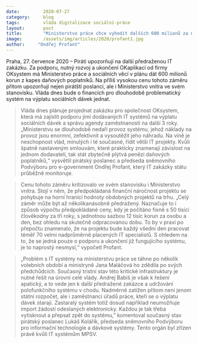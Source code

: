 ```yaml
---
date:         2020-07-27
category:     blog
tags:         vláda digitalizace sociální-práce
layout:       post
title:        "Ministerstvo práce chce vyhodit dalších 600 milionů za nechvalně známý systém pro výplatu sociálních dávek. Piráti kritizují předraženost"
image:        /assets/img/articles/2020/profant1.jpg
author: 	"Ondřej Profant"
---  
```




Praha, 27. července 2020 – Piráti upozorňují na další předraženou IT zakázku. Za podporu, nutný rozvoj a ukončení OKaplikací od firmy OKsystem má Ministerstvo práce a sociálních věcí v plánu dát 600 milionů korun z kapes daňových poplatníků. Na příliš vysokou cenu tohoto záměru přitom upozorňují nejen pirátští poslanci, ale i Ministerstvo vnitra ve svém stanovisku. Vláda dnes bude o financích pro dlouhodobě problematický systém na výplatu sociálních dávek jednat. 

> Vláda dnes plánuje projednat zakázku pro společnost OKsystem, která má zajistit podporu jimi dodávaných IT systémů na výplatu sociálních dávek a správu agendy zaměstnanosti na další 3 roky. „Ministerstvu se dlouhodobě nedaří provoz systému, jehož náklady na provoz jsou enormní, zefektivnit a vysoutěžit jeho náhradu. Na vině je neschopnost vlád, minulých i té současné, řídit větší IT projekty. Kvůli špatně nastaveným smlouvám, které prakticky znamenají závislost na jednom dodavateli, tak stát zbytečně plýtvá penězi daňových poplatníků,“ vysvětlil pirátský poslanec a předseda sněmovního Podvýboru pro e-government Ondřej Profant, který IT zakázky státu průběžně monitoruje.

> Cenu tohoto záměru kritizovalo ve svém stanovisku i Ministerstvo vnitra. Stojí v něm, že předpokládaná finanční náročnost projektu se pohybuje na horní hranici hodnoty obdobných projektů na trhu. „Celý záměr může být až několikanásobně předražený. Naznačuje to i způsob výpočtu předpokládané ceny, kdy je počítáno fixně s 50 tisíci člověkodny za tři roky, s jednotnou sazbou 12 tisíc korun za osobu a den, bez ohledu na skutečně odpracovanou dobu. To by v praxi po přepočtu znamenalo, že na projektu bude každý všední den pracovat téměř 70 velmi nadprůměrně placených IT specialistů. S ohledem na to, že se jedná pouze o podporu a ukončení již fungujícího systému, je to naprostý nesmysl,“ vypočetl Profant. 

> „Problém s IT systémy na ministerstvu práce se táhne po několik volebních období a ministryně Jana Maláčová ho zdědila po svých předchůdcích. Současný tristní stav této kritické infrastruktury je nutné řešit na úrovni celé vlády. Andrej Babiš je však k řešení apatický, a to vede jen k další předražené zakázce a udržování polofunkčního systému v chodu. Nadměrně zatížen přitom není jenom státní rozpočet, ale i zaměstnanci úřadů práce, kteří se o výplatu dávek starají. Zastaralý systém totiž dosud například neumožňuje import žádostí odeslaných elektronicky. Každou je tak třeba vytisknout a přepsat zpět do systému,” komentoval současný stav pirátský poslanec Lukáš Kolářík, předseda sněmovního Podvýboru pro informační technologie a dávkové systémy. Tento orgán byl zřízen právě kvůli IT systémům MPSV.

